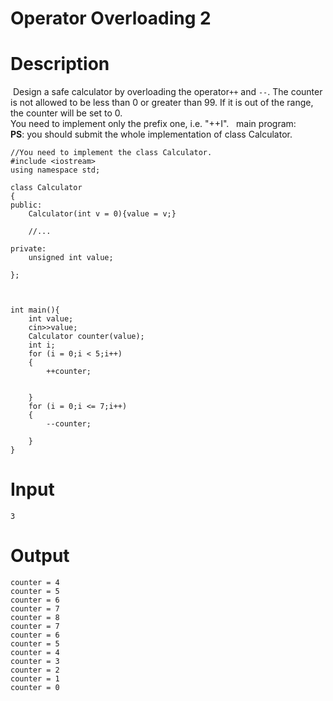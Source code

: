 # Operator Overloading 2

# Description
 Design a safe calculator by overloading the operator`++` and `--`. The counter is not allowed to be less than 0 or greater than 99. If it is out of the range, the counter will be set to 0.  
You need to implement only the prefix one, i.e. "++I".
 
main program:  
**PS**: you should submit the whole implementation of class Calculator.
``` 
//You need to implement the class Calculator. 
#include <iostream>
using namespace std;
 
class Calculator
{
public:
	Calculator(int v = 0){value = v;}

	//...
 
private:
	unsigned int value;
 
};
 

 
int main(){
	int value;
	cin>>value;
	Calculator counter(value);
	int i;
	for (i = 0;i < 5;i++)
	{
		++counter;

		
	}
	for (i = 0;i <= 7;i++)
	{
		--counter;

	} 
}
```

# Input
```
3
```

# Output
```
counter = 4
counter = 5
counter = 6
counter = 7
counter = 8
counter = 7
counter = 6
counter = 5
counter = 4
counter = 3
counter = 2
counter = 1
counter = 0
```